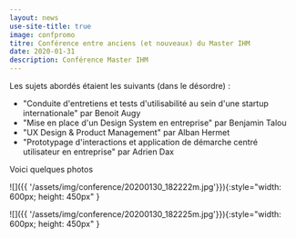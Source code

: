 ```yaml
---
layout: news
use-site-title: true
image: confpromo
titre: Conférence entre anciens (et nouveaux) du Master IHM
date: 2020-01-31
description: Conférence Master IHM
---
```


Les sujets abordés étaient les suivants (dans le désordre) :

* "Conduite d'entretiens et tests d'utilisabilité au sein d'une startup internationale" par Benoit Augy
* "Mise en place d'un Design System en entreprise" par Benjamin Talou
* "UX Design & Product Management" par Alban Hermet
* "Prototypage d'interactions et application de démarche centré utilisateur en entreprise" par Adrien Dax

Voici quelques photos

![]({{ '/assets/img/conference/20200130_182222m.jpg'}}){:style="width: 600px; height: 450px" }

![]({{ '/assets/img/conference/20200130_182225m.jpg'}}){:style="width: 600px; height: 450px" }
